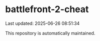 # battlefront-2-cheat

Last updated: 2025-06-26 08:51:34

This repository is automatically maintained.
